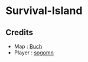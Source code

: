 # Survival-Island

## Credits
- Map : [Buch](https://opengameart.org/users/buch)
- Player : [sogomn](https://opengameart.org/users/sogomn)

